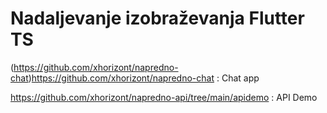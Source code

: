 # Nadaljevanje izobraževanja Flutter TS
(https://github.com/xhorizont/napredno-chat)https://github.com/xhorizont/napredno-chat : Chat app

https://github.com/xhorizont/napredno-api/tree/main/apidemo : API Demo
